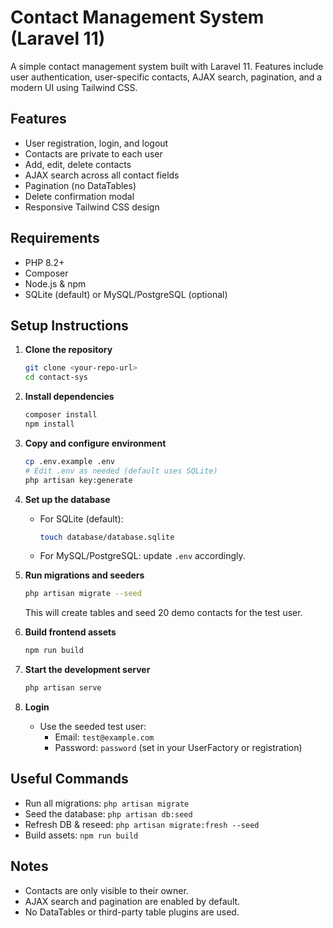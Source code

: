 # Contact Management System (Laravel 11)

A simple contact management system built with Laravel 11. Features include user authentication, user-specific contacts, AJAX search, pagination, and a modern UI using Tailwind CSS.

## Features
- User registration, login, and logout
- Contacts are private to each user
- Add, edit, delete contacts
- AJAX search across all contact fields
- Pagination (no DataTables)
- Delete confirmation modal
- Responsive Tailwind CSS design

## Requirements
- PHP 8.2+
- Composer
- Node.js & npm
- SQLite (default) or MySQL/PostgreSQL (optional)

## Setup Instructions

1. **Clone the repository**
   ```bash
   git clone <your-repo-url>
   cd contact-sys
   ```

2. **Install dependencies**
   ```bash
   composer install
   npm install
   ```

3. **Copy and configure environment**
   ```bash
   cp .env.example .env
   # Edit .env as needed (default uses SQLite)
   php artisan key:generate
   ```

4. **Set up the database**
   - For SQLite (default):
     ```bash
     touch database/database.sqlite
     ```
   - For MySQL/PostgreSQL: update `.env` accordingly.

5. **Run migrations and seeders**
   ```bash
   php artisan migrate --seed
   ```
   This will create tables and seed 20 demo contacts for the test user.

6. **Build frontend assets**
   ```bash
   npm run build
   ```

7. **Start the development server**
   ```bash
   php artisan serve
   ```

8. **Login**
   - Use the seeded test user:
     - Email: `test@example.com`
     - Password: `password` (set in your UserFactory or registration)

## Useful Commands
- Run all migrations: `php artisan migrate`
- Seed the database: `php artisan db:seed`
- Refresh DB & reseed: `php artisan migrate:fresh --seed`
- Build assets: `npm run build`

## Notes
- Contacts are only visible to their owner.
- AJAX search and pagination are enabled by default.
- No DataTables or third-party table plugins are used.
